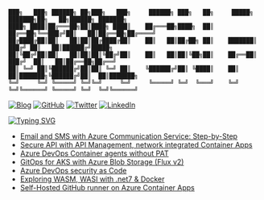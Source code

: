 ```
███╗   ███╗ ██████╗ ██╗███╗   ███╗     ██████╗ ███╗   ██╗     █████╗ ███████╗██╗   ██╗██████╗ ███████╗
████╗ ████║██╔═══██╗██║████╗ ████║    ██╔═══██╗████╗  ██║    ██╔══██╗╚══███╔╝██║   ██║██╔══██╗██╔════╝
██╔████╔██║██║   ██║██║██╔████╔██║    ██║   ██║██╔██╗ ██║    ███████║  ███╔╝ ██║   ██║██████╔╝█████╗  
██║╚██╔╝██║██║   ██║██║██║╚██╔╝██║    ██║   ██║██║╚██╗██║    ██╔══██║ ███╔╝  ██║   ██║██╔══██╗██╔══╝  
██║ ╚═╝ ██║╚██████╔╝██║██║ ╚═╝ ██║    ╚██████╔╝██║ ╚████║    ██║  ██║███████╗╚██████╔╝██║  ██║███████╗
╚═╝     ╚═╝ ╚═════╝ ╚═╝╚═╝     ╚═╝     ╚═════╝ ╚═╝  ╚═══╝    ╚═╝  ╚═╝╚══════╝ ╚═════╝ ╚═╝  ╚═╝╚══════╝
```
[![Blog](https://img.shields.io/badge/Web-moimhossain.com-orange)](https://moimhossain.com/)
[![GitHub](https://img.shields.io/badge/GitHub-%40moimhossain-239a3b)](https://github.com/moimhossain)
[![Twitter](https://img.shields.io/twitter/url?style=social&url=https%3A%2F%2Ftwitter.com%2FMoimHossain)](https://twitter.com/moimhossain)
[![LinkedIn](https://img.shields.io/badge/Linked-In-0c66c3)](https://www.linkedin.com/in/moimhossain/)



[![Typing SVG](https://readme-typing-svg.demolab.com?font=Fira+Code&size=15&pause=1000&color=B218F7&width=435&lines=Recent+blog+posts+from+https%3A%2F%2Fmoimhossain.com)](https://git.io/typing-svg)
<!-- BLOG-POST-LIST:START -->
- [Email and SMS with Azure Communication Service: Step-by-Step](https://moimhossain.com/2023/07/26/email-and-sms-with-azure-communication-service-step-by-step/)
- [Secure API with API Management, network integrated Container Apps](https://moimhossain.com/2023/07/24/secure-api-with-api-management-network-integrated-container-apps/)
- [Azure DevOps Container agents without PAT](https://moimhossain.com/2023/04/04/azure-devops-container-agents-without-pat/)
- [GitOps for AKS with Azure Blob Storage &lpar;Flux v2&rpar;](https://moimhossain.com/2023/04/03/gitops-for-aks-with-azure-blob-storage-flux-v2/)
- [Azure DevOps security as Code](https://moimhossain.com/2023/03/29/azure-devops-security-as-code/)
- [Exploring WASM, WASI with .net7 &amp; Docker](https://moimhossain.com/2023/02/10/exploring-wasm-wasi-with-net7-docker/)
- [Self-Hosted GitHub runner on Azure Container Apps](https://moimhossain.com/2022/11/17/self-hosted-github-runner-on-azure-container-apps/)
<!-- BLOG-POST-LIST:END -->


